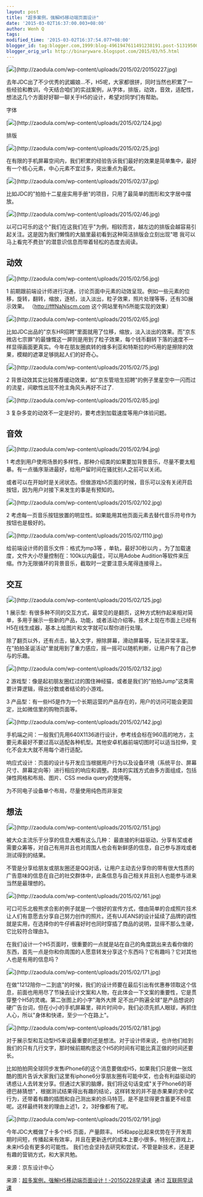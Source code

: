```yaml
---
layout: post
title: "超多案例，强解H5移动端页面设计"
date: '2015-03-02T16:37:00.003+08:00'
author: Wenh Q
tags:
modified_time: '2015-03-02T16:37:54.077+08:00'
blogger_id: tag:blogger.com,1999:blog-4961947611491238191.post-5131950056851967015
blogger_orig_url: http://binaryware.blogspot.com/2015/03/h5.html
---
```


[![](https://images-blogger-opensocial.googleusercontent.com/gadgets/proxy?url=http%3A%2F%2Fzaodula.com%2Fwp-content%2Fuploads%2F2015%2F02%2F20150227.jpg&container=blogger&gadget=a&rewriteMime=image%2F*)](http://zaodula.com/wp-content/uploads/2015/02/20150227.jpg)

去年JDC出了不少优秀的武媚娘…不，H5呢，大家都很拼，同时当然也积累了一些经验和教训，今天结合咱们的实战案例，从字体，排版，动效，音效，适配性，想法这几个方面好好聊一聊关于H5的设计，希望对同学们有帮助。

字体

[![](https://images-blogger-opensocial.googleusercontent.com/gadgets/proxy?url=http%3A%2F%2Fzaodula.com%2Fwp-content%2Fuploads%2F2015%2F02%2F124.jpg&container=blogger&gadget=a&rewriteMime=image%2F*)](http://zaodula.com/wp-content/uploads/2015/02/124.jpg)

排版

[![](https://images-blogger-opensocial.googleusercontent.com/gadgets/proxy?url=http%3A%2F%2Fzaodula.com%2Fwp-content%2Fuploads%2F2015%2F02%2F25.jpg&container=blogger&gadget=a&rewriteMime=image%2F*)](http://zaodula.com/wp-content/uploads/2015/02/25.jpg)

在有限的手机屏幕空间内，我们积累的经验告诉我们最好的效果是简单集中，最好有一个核心元素，中心元素不宜过多，突出重点为最优。

[![](https://images-blogger-opensocial.googleusercontent.com/gadgets/proxy?url=http%3A%2F%2Fzaodula.com%2Fwp-content%2Fuploads%2F2015%2F02%2F37.jpg&container=blogger&gadget=a&rewriteMime=image%2F*)](http://zaodula.com/wp-content/uploads/2015/02/37.jpg)

比如JDC的"拍拍十二星座实用手册"的项目，只用了最简单的图形和文字居中摆放。

[![](https://images-blogger-opensocial.googleusercontent.com/gadgets/proxy?url=http%3A%2F%2Fzaodula.com%2Fwp-content%2Fuploads%2F2015%2F02%2F46.jpg&container=blogger&gadget=a&rewriteMime=image%2F*)](http://zaodula.com/wp-content/uploads/2015/02/46.jpg)

以可口可乐的这个"我们在这我们在乎"为例，相较而言，越左边的排版会越容易引起关注。这是因为我们懒惰的大脑里最初看到这种简洁排版会立刻出现"嗯 我可以马上看完不费劲"的潜意识信息而带着轻松的态度去阅读。

## 动效

[![](https://images-blogger-opensocial.googleusercontent.com/gadgets/proxy?url=http%3A%2F%2Fzaodula.com%2Fwp-content%2Fuploads%2F2015%2F02%2F56.jpg&container=blogger&gadget=a&rewriteMime=image%2F*)](http://zaodula.com/wp-content/uploads/2015/02/56.jpg)

1 前期跟前端设计师进行沟通，讨论页面中元素的动效呈现。例如一些元素的位移，旋转，翻转，缩放，逐桢，淡入淡出，粒子效果，照片处理等等，还有3D展示效果。
（http://fffNaNiscm.com 这个网站里有h5所能实现的效果）

[![](https://images-blogger-opensocial.googleusercontent.com/gadgets/proxy?url=http%3A%2F%2Fzaodula.com%2Fwp-content%2Fuploads%2F2015%2F02%2F65.jpg&container=blogger&gadget=a&rewriteMime=image%2F*)](http://zaodula.com/wp-content/uploads/2015/02/65.jpg)

比如JDC出品的"京东HR招聘"里面就用了位移，缩放，淡入淡出的效果。而"京东微店七宗罪"的最慷慨这一屏则是用到了粒子效果，每个钱币翻转下落的速度不一样显得画面更真实。今年在朋友圈疯转的维多利亚和特斯拉的H5用的是擦除的效果，模糊的遮罩足够挑起人们的好奇心。

[![](https://images-blogger-opensocial.googleusercontent.com/gadgets/proxy?url=http%3A%2F%2Fzaodula.com%2Fwp-content%2Fuploads%2F2015%2F02%2F75.jpg&container=blogger&gadget=a&rewriteMime=image%2F*)](http://zaodula.com/wp-content/uploads/2015/02/75.jpg)

2 背景动效其实比较推荐缓动效果，如"京东管培生招聘"的例子里星空中一闪而过的流星，间歇性出现不抢主角风头再好不过了.

[![](https://images-blogger-opensocial.googleusercontent.com/gadgets/proxy?url=http%3A%2F%2Fzaodula.com%2Fwp-content%2Fuploads%2F2015%2F02%2F85.jpg&container=blogger&gadget=a&rewriteMime=image%2F*)](http://zaodula.com/wp-content/uploads/2015/02/85.jpg)

3 复杂多变的动效不一定是好的，要考虑到加载速度等用户体验问题。

## 音效

[![](https://images-blogger-opensocial.googleusercontent.com/gadgets/proxy?url=http%3A%2F%2Fzaodula.com%2Fwp-content%2Fuploads%2F2015%2F02%2F94.jpg&container=blogger&gadget=a&rewriteMime=image%2F*)](http://zaodula.com/wp-content/uploads/2015/02/94.jpg)

1 考虑到用户使用场景的多样性，那种介绍类的如果要加背景音乐，尽量不要太粗暴。有一点循序渐进最好，给用户留时间在骚扰别人之前可以关闭。

或者可以在开始时是关闭状态。但做游戏h5页面的时候，音乐可以没有关闭开启按钮，因为用户对接下来发生的事是有预知的。

[![](https://images-blogger-opensocial.googleusercontent.com/gadgets/proxy?url=http%3A%2F%2Fzaodula.com%2Fwp-content%2Fuploads%2F2015%2F02%2F102.jpg&container=blogger&gadget=a&rewriteMime=image%2F*)](http://zaodula.com/wp-content/uploads/2015/02/102.jpg)

2 考虑每一页音乐按钮放置的明显性。如果能用其他页面元素去替代音乐符号作为按钮也是极好的。

[![](https://images-blogger-opensocial.googleusercontent.com/gadgets/proxy?url=http%3A%2F%2Fzaodula.com%2Fwp-content%2Fuploads%2F2015%2F02%2F1110.jpg&container=blogger&gadget=a&rewriteMime=image%2F*)](http://zaodula.com/wp-content/uploads/2015/02/1110.jpg)

给前端设计师的音乐文件：格式为mp3等 ，单轨，最好30秒以内
。为了加载速度，文件大小尽量控制在：100k以内最佳，可以用Adobe
Audition等软件来压缩。作为无限循环的背景音乐，截取时一定要注意头尾得连接得上。

## 交互

[![](https://images-blogger-opensocial.googleusercontent.com/gadgets/proxy?url=http%3A%2F%2Fzaodula.com%2Fwp-content%2Fuploads%2F2015%2F02%2F125.jpg&container=blogger&gadget=a&rewriteMime=image%2F*)](http://zaodula.com/wp-content/uploads/2015/02/125.jpg)

1 展示型:
有很多种不同的交互方式，最常见的是翻页，这种方式制作起来相对简单，多用于展示一些新的产品，功能，或者活动介绍等。技术上现在市面上已经有H5在线生成器，基本上给图片和文字就可以帮你进行处理。

除了翻页以外，还有点击，输入文字，擦除屏幕，滑动屏幕等，玩法非常丰富。在"拍拍圣诞活动"里就用到了重力感应，摇一摇可以随机判断，让用户有了自己参与的乐趣。

[![](https://images-blogger-opensocial.googleusercontent.com/gadgets/proxy?url=http%3A%2F%2Fzaodula.com%2Fwp-content%2Fuploads%2F2015%2F02%2F132.jpg&container=blogger&gadget=a&rewriteMime=image%2F*)](http://zaodula.com/wp-content/uploads/2015/02/132.jpg)

2 游戏型：像是起初朋友圈红过的围住神经猫，或者是我们的"拍拍Jump"这类需要计算逻辑，得出分数或者结论的小游戏。

3 产品型：有一些H5是作为一个长期运营的产品存在的，用户的访问可能会更固定，比如微信里的购物页面等。

[![](https://images-blogger-opensocial.googleusercontent.com/gadgets/proxy?url=http%3A%2F%2Fzaodula.com%2Fwp-content%2Fuploads%2F2015%2F02%2F142.jpg&container=blogger&gadget=a&rewriteMime=image%2F*)](http://zaodula.com/wp-content/uploads/2015/02/142.jpg)

手机端之间：一般我们先用640X1136进行设计，参考线会标在960高的地方，主要元素最好不要过高以适配各种机型。其他安卓机器前端切图时可以适当拉伸，变化不会太大就不用每个进行适配。

响应式设计：页面的设计与开发应当根据用户行为以及设备环境（系统平台、屏幕尺寸、屏幕定向等）进行相应的响应和调整。具体的实践方式由多方面组成，包括弹性网格和布局、图片、CSS
media query的使用等。

为不同电子设备单个布局，尽量使用纯色而非渐变

## 想法

[![](https://images-blogger-opensocial.googleusercontent.com/gadgets/proxy?url=http%3A%2F%2Fzaodula.com%2Fwp-content%2Fuploads%2F2015%2F02%2F151.jpg&container=blogger&gadget=a&rewriteMime=image%2F*)](http://zaodula.com/wp-content/uploads/2015/02/151.jpg)

被大众主流乐于分享的信息大概有这么几种：
最直接的利益驱动，分享有奖或者需要众筹等，对自己有用并且也对周围人也会有新鲜感的信息，自己参与游戏或者测试得到的结果。

不管是分享给朋友或朋友圈还是QQ对话，让用户主动去分享你的带有很大性质的广告意味的信息在自己的社交群体中，此条信息与自己相关并且别人也能参与进来当然是最理想的。

[![](https://images-blogger-opensocial.googleusercontent.com/gadgets/proxy?url=http%3A%2F%2Fzaodula.com%2Fwp-content%2Fuploads%2F2015%2F02%2F161.jpg&container=blogger&gadget=a&rewriteMime=image%2F*)](http://zaodula.com/wp-content/uploads/2015/02/161.jpg)

可口可乐北极熊求合影的例子就是一个很好的宣传方式，借由简单的合成照片技术让人们有意愿去分享自己努力创作的照片。还有UJEANS的设计延续了品牌的调性就是实用，在选择你的牛仔裤喜好时也同时穿插了商品的说明，显得不那么生硬，它比较符合理由3。

在我们设计一个H5页面时，很重要的一点就是站在自己的角度跳出来去看你做的东西，首先一点是你和你周围的人愿意转发分享这个东西吗？它有趣吗？它对其他人也是有用的信息吗？

[![](https://images-blogger-opensocial.googleusercontent.com/gadgets/proxy?url=http%3A%2F%2Fzaodula.com%2Fwp-content%2Fuploads%2F2015%2F02%2F171.jpg&container=blogger&gadget=a&rewriteMime=image%2F*)](http://zaodula.com/wp-content/uploads/2015/02/171.jpg)

在做"1212陪你一二到底"的时候，我们的设计师要在最后引出有优惠券领取这个信息，前面也用用尽了节操去设计文案和人物，在此体会一下文案的重要性，它是贯穿整个H5的灵魂。第二张图上的小字"海外大牌
足不出户购遍全球"是产品想说的硬广告台词，但在小小的手机屏幕里，碎片时间中，我们必须先抓人眼球，再抓住人心，所以"身体和快递，至少一个在路上"。

[![](https://images-blogger-opensocial.googleusercontent.com/gadgets/proxy?url=http%3A%2F%2Fzaodula.com%2Fwp-content%2Fuploads%2F2015%2F02%2F181.jpg&container=blogger&gadget=a&rewriteMime=image%2F*)](http://zaodula.com/wp-content/uploads/2015/02/181.jpg)

对于展示型和互动型H5来说最重要的还是想法。对于设计师来说，也许他们给到我们的只有几行文字，那时候前期构思这个H5的时间有可能比真正做的时间还要长。

比如拍拍网全球同步发售iPhone6的这个消息要做成H5，如果我们只是做一张炫酷的图片告诉大家我们这里有iphone6分享朋友圈有可能中奖，也会有利益驱动的诱惑让人去转发分享。但通过大家的脑爆，我们将这句话变成"关于Phone6的哥德巴赫猜想"，根据测试结果得出有趣的结论，这样转发的并不是赤果果的求中奖行为，还带着有趣的插图和自己测出来的杀马特范，是不是显得更含蓄更不经意呢。这样最终转发的理由上述1，2，3好像都有了呢。

[![](https://images-blogger-opensocial.googleusercontent.com/gadgets/proxy?url=http%3A%2F%2Fzaodula.com%2Fwp-content%2Fuploads%2F2015%2F02%2F191.jpg&container=blogger&gadget=a&rewriteMime=image%2F*)](http://zaodula.com/wp-content/uploads/2015/02/191.jpg)

今年JDC大概做了十多个H5 页面，产量颇丰。
H5和app比起来优势在于开发周期时间短，传播起来有效率，并且在更新迭代的成本上要小很多。特别在游戏上，未来H5会有更多的可能性。
我们也会坚持去研究和尝试，不管是新技术，还是更有趣的营销方式，和大家共勉。

来源：京东设计中心

来源：[超多案例，强解H5移动端页面设计！-20150228早读课](http://zaodula.com/archives/13229.html)  通过 [互联网早读课](http://zaodula.com/)
